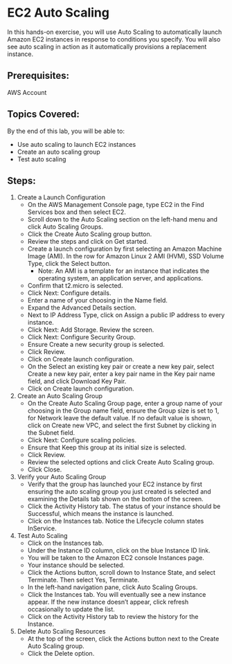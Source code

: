 # EC2 Auto Scaling
In this hands-on exercise, you will use Auto Scaling to automatically launch Amazon EC2 instances in response to conditions you specify. You will also see auto scaling in action as it automatically provisions a replacement instance.

## Prerequisites:
AWS Account

## Topics Covered:
By the end of this lab, you will be able to:
- Use auto scaling to launch EC2 instances
- Create an auto scaling group
- Test auto scaling

## Steps:
1. Create a Launch Configuration
    - On the AWS Management Console page, type EC2 in the Find Services box and then select EC2.
    - Scroll down to the Auto Scaling section on the left-hand menu and click Auto Scaling Groups.
    - Click the Create Auto Scaling group button.
    - Review the steps and click on Get started.
    - Create a launch configuration by first selecting an Amazon Machine Image (AMI). In the row for Amazon Linux 2 AMI (HVM), SSD Volume Type, click the Select button.
      - Note: An AMI is a template for an instance that indicates the operating system, an application server, and applications.
    - Confirm that t2.micro is selected.
    - Click Next: Configure details.
    - Enter a name of your choosing in the Name field.
    - Expand the Advanced Details section.
    - Next to IP Address Type, click on Assign a public IP address to every instance.
    - Click Next: Add Storage. Review the screen.
    - Click Next: Configure Security Group.
    - Ensure Create a new security group is selected.
    - Click Review.
    - Click on Create launch configuration.
    - On the Select an existing key pair or create a new key pair, select Create a new key pair, enter a key pair name in the Key pair name field, and click Download Key Pair.
    - Click on Create launch configuration.
2. Create an Auto Scaling Group
    - On the Create Auto Scaling Group page, enter a group name of your choosing in the Group name field, ensure the Group size is set to 1, for Network leave the default value. If no default value is shown, click on Create new VPC, and select the first Subnet by clicking in the Subnet field.
    - Click Next: Configure scaling policies.
    - Ensure that Keep this group at its initial size is selected.
    - Click Review.
    - Review the selected options and click Create Auto Scaling group.
    - Click Close.
3. Verify your Auto Scaling Group
    - Verify that the group has launched your EC2 instance by first ensuring the auto scaling group you just created is selected and examining the Details tab shown on the bottom of the screen.
    - Click the Activity History tab. The status of your instance should be Successful, which means the instance is launched.
    - Click on the Instances tab. Notice the Lifecycle column states InService.
4. Test Auto Scaling
    - Click on the Instances tab.
    - Under the Instance ID column, click on the blue Instance ID link.
    - You will be taken to the Amazon EC2 console Instances page.
    - Your instance should be selected.
    - Click the Actions button, scroll down to Instance State, and select Terminate. Then select Yes, Terminate.
    - In the left-hand navigation pane, click Auto Scaling Groups.
    - Click the Instances tab. You will eventually see a new instance appear. If the new instance doesn’t appear, click refresh occasionally to update the list.
    - Click on the Activity History tab to review the history for the Instance.
5. Delete Auto Scaling Resources
    - At the top of the screen, click the Actions button next to the Create Auto Scaling group.
    - Click the Delete option.
